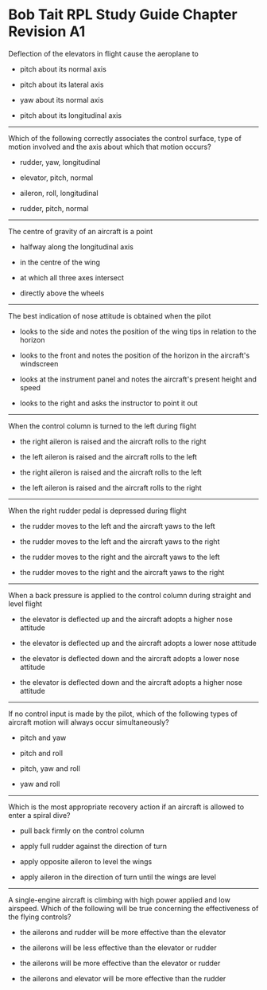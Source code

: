 # Bob Tait RPL Study Guide Chapter Revision A1

Deflection of the elevators in flight cause the aeroplane to

* pitch about its normal axis

* pitch about its lateral axis

* yaw about its normal axis

* pitch about its longitudinal axis

----

Which of the following correctly associates the control surface, type of motion involved and the axis about which that motion occurs?

* rudder, yaw, longitudinal

* elevator, pitch, normal

* aileron, roll, longitudinal

* rudder, pitch, normal

----

The centre of gravity of an aircraft is a point

* halfway along the longitudinal axis

* in the centre of the wing

* at which all three axes intersect

* directly above the wheels

----

The best indication of nose attitude is obtained when the pilot

* looks to the side and notes the position of the wing tips in relation to the horizon

* looks to the front and notes the position of the horizon in the aircraft's windscreen

* looks at the instrument panel and notes the aircraft's present height and speed

* looks to the right and asks the instructor to point it out

----

When the control column is turned to the left during flight

* the right aileron is raised and the aircraft rolls to the right

* the left aileron is raised and the aircraft rolls to the left

* the right aileron is raised and the aircraft rolls to the left

* the left aileron is raised and the aircraft rolls to the right

----

When the right rudder pedal is depressed during flight

* the rudder moves to the left and the aircraft yaws to the left

* the rudder moves to the left and the aircraft yaws to the right

* the rudder moves to the right and the aircraft yaws to the left

* the rudder moves to the right and the aircraft yaws to the right

----

When a back pressure is applied to the control column during straight and level flight

* the elevator is deflected up and the aircraft adopts a higher nose attitude

* the elevator is deflected up and the aircraft adopts a lower nose attitude

* the elevator is deflected down and the aircraft adopts a lower nose attitude

* the elevator is deflected down and the aircraft adopts a higher nose attitude

----

If no control input is made by the pilot, which of the following types of aircraft motion will always occur simultaneously?

* pitch and yaw

* pitch and roll

* pitch, yaw and roll

* yaw and roll

----

Which is the most appropriate recovery action if an aircraft is allowed to enter a spiral dive?

* pull back firmly on the control column

* apply full rudder against the direction of turn

* apply opposite aileron to level the wings

* apply aileron in the direction of turn until the wings are level

----

A single-engine aircraft is climbing with high power applied and low airspeed. Which of the following will be true concerning the effectiveness of the flying controls?

* the ailerons and rudder will be more effective than the elevator

* the ailerons will be less effective than the elevator or rudder

* the ailerons will be more effective than the elevator or rudder

* the ailerons and elevator will be more effective than the rudder

